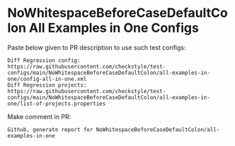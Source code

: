 # NoWhitespaceBeforeCaseDefaultColon All Examples in One Configs
Paste below given to PR description to use such test configs:
```
Diff Regression config: https://raw.githubusercontent.com/checkstyle/test-configs/main/NoWhitespaceBeforeCaseDefaultColon/all-examples-in-one/config-all-in-one.xml
Diff Regression projects: https://raw.githubusercontent.com/checkstyle/test-configs/main/NoWhitespaceBeforeCaseDefaultColon/all-examples-in-one/list-of-projects.properties
```
Make comment in PR:
```
Github, generate report for NoWhitespaceBeforeCaseDefaultColon/all-examples-in-one
```
